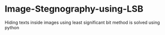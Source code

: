 # Image-Stegnography-using-LSB
Hiding texts inside images using least significant bit method is solved using python
